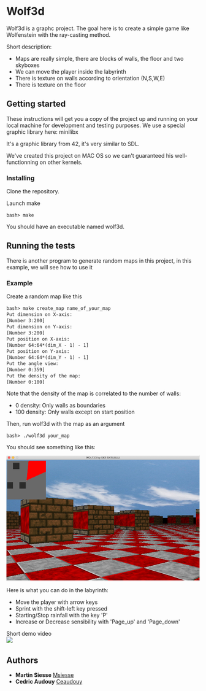 # Wolf3d

Wolf3d is a graphc project. The goal here is to create a simple game like Wolfenstein with the ray-casting method.

Short description:
- Maps are really simple, there are blocks of walls, the floor and two skyboxes
- We can move the player inside the labyrinth
- There is texture on walls according to orientation (N,S,W,E)
- There is texture on the floor

## Getting started

These instructions will get you a copy of the project up and running on your local machine for development and testing purposes.
We use a special graphic library here: minilibx

It's a graphic library from 42, it's very similar to SDL.

We've created this project on MAC OS so we can't guaranteed his well-functionning on other kernels.

### Installing
Clone the repository.

Launch make

```
bash> make
```

You should have an executable named wolf3d.

## Running the tests

There is another program to generate random maps in this project, in this example, we will see how to use it

### Example

Create a random map like this

```
bash> make create_map name_of_your_map
Put dimension on X-axis:
[Number 3:200]
Put dimension on Y-axis:
[Number 3:200]
Put position on X-axis:
[Number 64:64*(dim_X - 1) - 1]
Put position on Y-axis:
[Number 64:64*(dim_Y - 1) - 1]
Put the angle view:
[Number 0:359]
Put the density of the map:
[Number 0:100]
```

Note that the density of the map is correlated to the number of walls:
- 0 density: Only walls as boundaries
- 100 density: Only walls except on start position

Then, run wolf3d with the map as an argument

```
bash> ./wolf3d your_map
```

You should see something like this:<br/>

<img src="images/wolf_screen_1.png" width="600px" ><br/>

Here is what you can do in the labyrinth:

- Move the player with arrow keys
- Sprint with the shift-left key pressed
- Starting/Stop rainfall with the key 'P'
- Increase or Decrease sensibility with 'Page_up' and 'Page_down'

Short demo video <br/>
<img src="images/demo.gif" width="600px"><br/>

## Authors
* **Martin Siesse** [Msiesse](https://github.com/msiesse)
* **Cedric Audouy** [Ceaudouy](https://github.com/ceaudouy)

